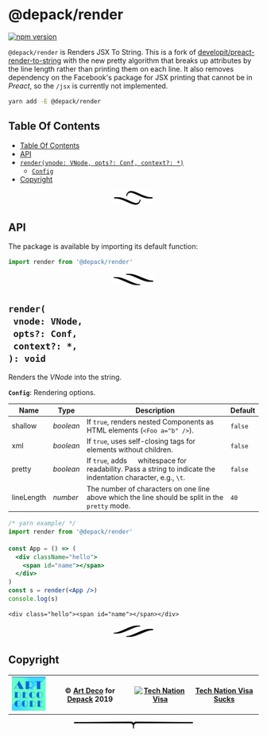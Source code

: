# @depack/render

[![npm version](https://badge.fury.io/js/%40depack%2Frender.svg)](https://npmjs.org/package/@depack/render)

`@depack/render` is Renders JSX To String. This is a fork of [developit/preact-render-to-string](https://github.com/developit/preact-render-to-string/) with the new pretty algorithm that breaks up attributes by the line length rather than printing them on each line. It also removes dependency on the Facebook's package for JSX printing that cannot be in _Preact_, so the `/jsx` is currently not implemented.

```sh
yarn add -E @depack/render
```

## Table Of Contents

- [Table Of Contents](#table-of-contents)
- [API](#api)
- [`render(vnode: VNode, opts?: Conf, context?: *)`](#rendervnode-vnodeopts-confcontext--void)
  * [`Config`](#type-config)
- [Copyright](#copyright)

<p align="center"><a href="#table-of-contents"><img src=".documentary/section-breaks/0.svg?sanitize=true"></a></p>

## API

The package is available by importing its default function:

```js
import render from '@depack/render'
```

<p align="center"><a href="#table-of-contents"><img src=".documentary/section-breaks/1.svg?sanitize=true"></a></p>

## `render(`<br/>&nbsp;&nbsp;`vnode: VNode,`<br/>&nbsp;&nbsp;`opts?: Conf,`<br/>&nbsp;&nbsp;`context?: *,`<br/>`): void`

Renders the _VNode_ into the string.

__<a name="type-config">`Config`</a>__: Rendering options.

|    Name    |   Type    |                                                    Description                                                    | Default |
| ---------- | --------- | ----------------------------------------------------------------------------------------------------------------- | ------- |
| shallow    | _boolean_ | If `true`, renders nested Components as HTML elements (`<Foo a="b" />`).                                          | `false` |
| xml        | _boolean_ | If `true`, uses self-closing tags for elements without children.                                                  | `false` |
| pretty     | _boolean_ | If `true`, adds `  ` whitespace for readability. Pass a string to indicate the indentation character, e.g., `\t`. | `false` |
| lineLength | _number_  | The number of characters on one line above which the line should be split in the `pretty` mode.                   | `40`    |

```jsx
/* yarn example/ */
import render from '@depack/render'

const App = () => (
  <div className="hello">
    <span id="name"></span>
  </div>
)
const s = render(<App />)
console.log(s)
```
```
<div class="hello"><span id="name"></span></div>
```

<p align="center"><a href="#table-of-contents"><img src=".documentary/section-breaks/2.svg?sanitize=true"></a></p>

## Copyright

<table>
  <tr>
    <th>
      <a href="https://artd.eco">
        <img src="https://raw.githubusercontent.com/wrote/wrote/master/images/artdeco.png" alt="Art Deco" />
      </a>
    </th>
    <th>
      © <a href="https://artd.eco">Art Deco</a> for <a href="https://artd.eco/depack">Depack</a>
      2019
    </th>
    <th>
      <a href="https://www.technation.sucks" title="Tech Nation Visa">
        <img src="https://raw.githubusercontent.com/artdecoweb/www.technation.sucks/master/anim.gif" alt="Tech Nation Visa" />
      </a>
    </th>
    <th>
      <a href="https://www.technation.sucks">Tech Nation Visa Sucks</a>
    </th>
  </tr>
</table>

<p align="center"><a href="#table-of-contents"><img src=".documentary/section-breaks/-1.svg?sanitize=true"></a></p>